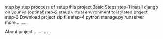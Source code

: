 
step by step proccess of setup this project
Basic Steps
step-1 install django on your os 
(optinal)step-2 steup virtual environment to isolated project
step-3 Download project zip file
step-4 python manage.py runserver
more..........

About project
..............

